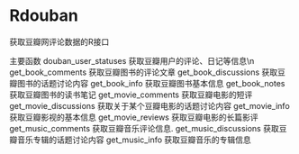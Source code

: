 Rdouban
=======

获取豆瓣网评论数据的R接口

主要函数
douban_user_statuses  获取豆瓣用户的评论、日记等信息\n
get_book_comments	获取豆瓣图书的评论文章
get_book_discussions	获取豆瓣图书的话题讨论内容
get_book_info	获取豆瓣图书基本信息
get_book_notes	获取豆瓣图书的读书笔记
get_movie_comments	获取豆瓣电影的短评
get_movie_discussions	获取关于某个豆瓣电影的话题讨论内容
get_movie_info	获取豆瓣影视的基本信息
get_movie_reviews	获取豆瓣电影的长篇影评
get_music_comments	获取豆瓣音乐评论信息.
get_music_discussions	获取豆瓣音乐专辑的话题讨论内容
get_music_info	获取豆瓣音乐的专辑信息

